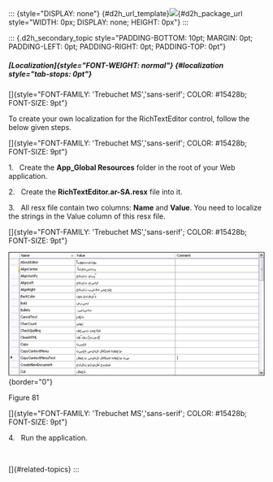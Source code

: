 ::: {style="DISPLAY: none"}
[](ms-xhelp:///?Id=d2h_url_template){#d2h_url_template}![](!package_url!){#d2h_package_url style="WIDTH: 0px; DISPLAY: none; HEIGHT: 0px"}
:::

::: {.d2h_secondary_topic style="PADDING-BOTTOM: 10pt; MARGIN: 0pt; PADDING-LEFT: 0pt; PADDING-RIGHT: 0pt; PADDING-TOP: 0pt"}
##### [Localization]{style="FONT-WEIGHT: normal"} {#localization style="tab-stops: 0pt"}

[]{style="FONT-FAMILY: 'Trebuchet MS','sans-serif'; COLOR: #15428b; FONT-SIZE: 9pt"} 

To create your own localization for the RichTextEditor control, follow the below given steps.

[]{style="FONT-FAMILY: 'Trebuchet MS','sans-serif'; COLOR: #15428b; FONT-SIZE: 9pt"} 

1.   Create the **App_Global Resources** folder in the root of your Web application.

2.   Create the **RichTextEditor.ar-SA.resx** file into it.

3.   All resx file contain two columns: **Name** and **Value**. You need to localize the strings in the Value column of this resx file.

[]{style="FONT-FAMILY: 'Trebuchet MS','sans-serif'; COLOR: #15428b; FONT-SIZE: 9pt"} 

![](ImagesExt/image72_147.png){border="0"}

Figure 81

[]{style="FONT-FAMILY: 'Trebuchet MS','sans-serif'; COLOR: #15428b; FONT-SIZE: 9pt"} 

4.   Run the application.

 

[]{#related-topics}
:::
